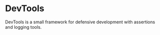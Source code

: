 # DevTools
DevTools is a small framework for defensive development with assertions and logging tools.
